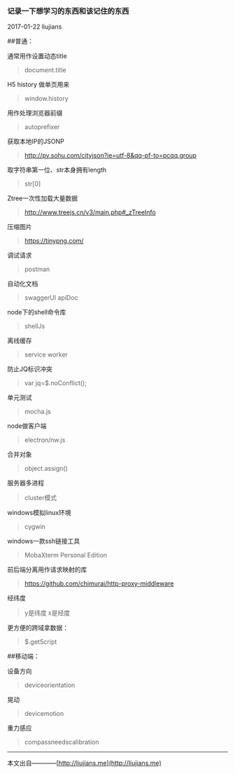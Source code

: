 ### 记录一下想学习的东西和该记住的东西

2017-01-22 liujians

##普通：

通常用作设置动态title

> document.title  

H5 history 做单页用来

> window.history  

用作处理浏览器前缀

> autoprefixer  

获取本地IP的JSONP

> http://pv.sohu.com/cityjson?ie=utf-8&qq-pf-to=pcqq.group     

取字符串第一位、str本身拥有length

> str[0] 

Ztree一次性加载大量数据

> http://www.treejs.cn/v3/main.php#_zTreeInfo  

压缩图片

> https://tinypng.com/

调试请求

> postman

自动化文档

> swaggerUI apiDoc

node下的shell命令库

> shellJs

离线缓存

> service worker

防止JQ标识冲突

> var jq=$.noConflict();

单元测试

> mocha.js

node做客户端

> electron/nw.js

合并对象

> object.assign()

服务器多进程

> cluster模式

windows模拟linux环境

> cygwin

windows一款ssh链接工具

> MobaXterm Personal Edition

前后端分离用作请求映射的库

> https://github.com/chimurai/http-proxy-middleware

经纬度

> y是纬度 x是经度

更方便的跨域拿数据：

> $.getScript

##移动端：

设备方向

> deviceorientation 

晃动

> devicemotion   

重力感应

> compassneedscalibration  



___
本文出自————[http://liujians.me](http://liujians.me)